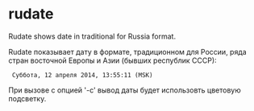 rudate
======

Rudate shows date in traditional for Russia format.

Rudate показывает дату в формате, традиционном для России, ряда стран восточной Европы и Азии (бывших республик СССР):

     Суббота, 12 апреля 2014, 13:55:11 (MSK)
     
При вызове с опцией '-c' вывод даты будет использовть цветовую подсветку.
